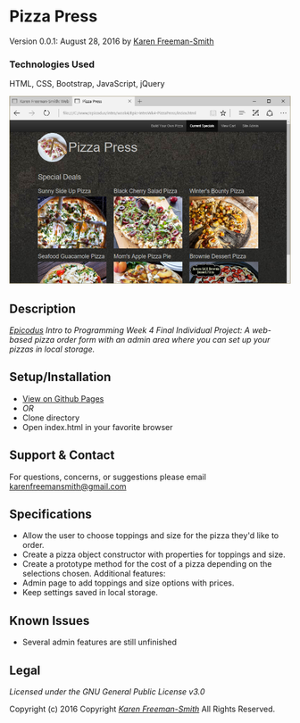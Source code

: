# Pizza Press
Version 0.0.1: August 28, 2016
by [Karen Freeman-Smith](https://karenfreemansmith.github.io)

### Technologies Used
HTML, CSS, Bootstrap, JavaScript, jQuery

![screenshot of project running](screenshot.png)

## Description
*[Epicodus](http://epicodus.com) Intro to Programming Week 4 Final Individual Project: A web-based pizza order form with an admin area where you can set up your pizzas in local storage.*

## Setup/Installation
* [View on Github Pages](https://karenfreemansmith.github.io/Epic-IntroWk4-PizzaPress)
* _OR_
* Clone directory
* Open index.html in your favorite browser

## Support & Contact
For questions, concerns, or suggestions please email karenfreemansmith@gmail.com

## Specifications
* Allow the user to choose toppings and size for the pizza they'd like to order.
* Create a pizza object constructor with properties for toppings and size.
* Create a prototype method for the cost of a pizza depending on the selections chosen.
Additional features:
* Admin page to add toppings and size options with prices.
* Keep settings saved in local storage.

## Known Issues
* Several admin features are still unfinished

## Legal
*Licensed under the GNU General Public License v3.0*

Copyright (c) 2016 Copyright _[Karen Freeman-Smith](https://karenfreemansmith.github.io)_ All Rights Reserved.
